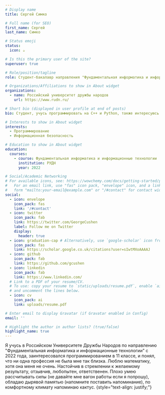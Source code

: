 ```yaml
---
# Display name
title: Сергей Симко

# Full name (for SEO)
first_name: Сергей
last_name: Симко

# Status emoji
status:
  icon: ☕️

# Is this the primary user of the site?
superuser: true

# Role/position/tagline
role: Студент-бакалавр направления "Фундаментальная информатика и информационные технологии"

# Organizations/Affiliations to show in About widget
organizations:
  - name: Российский университет дружбы народов
    url: https://www.rudn.ru/

# Short bio (displayed in user profile at end of posts)
bio: Студент, учусь программировать на С++ и Python, также интересуюсь информационной безопасностью.

# Interests to show in About widget
interests:
  - Программирование
  - Информационная безопасность

# Education to show in About widget
education:
  courses:
    - course: Фундаментальная информатика и информационные технологии
      institution: РУДН
      year: 2022

# Social/Academic Networking
# For available icons, see: https://wowchemy.com/docs/getting-started/page-builder/#icons
#   For an email link, use "fas" icon pack, "envelope" icon, and a link in the
#   form "mailto:your-email@example.com" or "/#contact" for contact widget.
social:
  - icon: envelope
    icon_pack: fas
    link: '/#contact'
  - icon: twitter
    icon_pack: fab
    link: https://twitter.com/GeorgeCushen
    label: Follow me on Twitter
    display:
      header: true
  - icon: graduation-cap # Alternatively, use `google-scholar` icon from `ai` icon pack
    icon_pack: fas
    link: https://scholar.google.co.uk/citations?user=sIwtMXoAAAAJ
  - icon: github
    icon_pack: fab
    link: https://github.com/gcushen
  - icon: linkedin
    icon_pack: fab
    link: https://www.linkedin.com/
  # Link to a PDF of your resume/CV.
  # To use: copy your resume to `static/uploads/resume.pdf`, enable `ai` icons in `params.yaml`,
  # and uncomment the lines below.
  - icon: cv
    icon_pack: ai
    link: uploads/resume.pdf

# Enter email to display Gravatar (if Gravatar enabled in Config)
email: ''

# Highlight the author in author lists? (true/false)
highlight_name: true
---
```


Я учусь в Российском Университете Дружбы Народов по направлению "Фундаментальная информатика и информационные технологии" с 2022 года, заинтересовался программированием в 11 классе, и понял, что ни одна профессия не была мне так близка. Люблю математику, хотя она меня не очень. Настойчив в стремлении к желаемому результату, отзывчив, любопытен, ответственен. Плохо умею рассчитывать силы (не давайте мне вагон работы если я попрошу), обладаю дырявой памятью (напомните поставить напоминание), по комфортному климату напоминаю кактус.
{style="text-align: justify;"}
